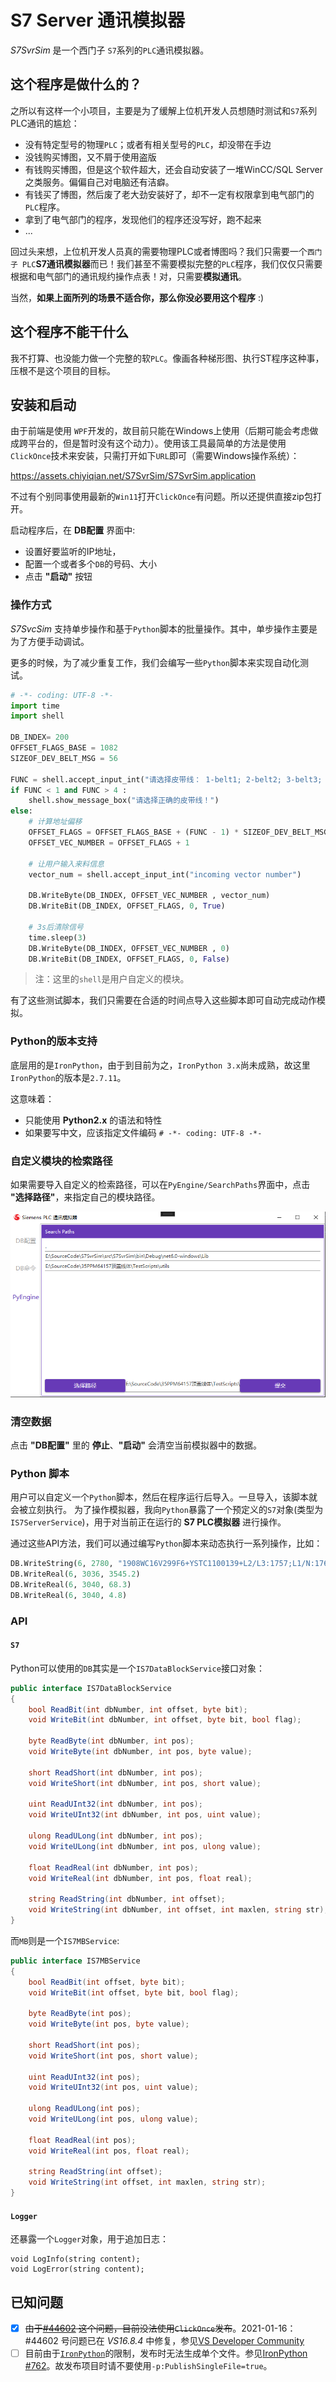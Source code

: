 
# S7 Server 通讯模拟器

*S7SvrSim* 是一个西门子 `S7`系列的`PLC`通讯模拟器。

## 这个程序是做什么的？

之所以有这样一个小项目，主要是为了缓解上位机开发人员想随时测试和`S7`系列PLC通讯的尴尬：

- 没有特定型号的物理`PLC`；或者有相关型号的`PLC`，却没带在手边
- 没钱购买博图，又不屑于使用盗版
- 有钱购买博图，但是这个软件超大，还会自动安装了一堆WinCC/SQL Server之类服务。偏偏自己对电脑还有洁癖。
- 有钱买了博图，然后废了老大劲安装好了，却不一定有权限拿到电气部门的`PLC`程序。
- 拿到了电气部门的程序，发现他们的程序还没写好，跑不起来
- ...

回过头来想，上位机开发人员真的需要物理PLC或者博图吗？我们只需要一个`西门子 PLC`**S7通讯模拟器**而已！我们甚至不需要模拟完整的`PLC`程序，我们仅仅只需要根据和电气部门的通讯规约操作点表！对，只需要**模拟通讯**。

当然，**如果上面所列的场景不适合你，那么你没必要用这个程序** :) 

## 这个程序不能干什么

我不打算、也没能力做一个完整的软`PLC`。像画各种梯形图、执行ST程序这种事，压根不是这个项目的目标。

## 安装和启动

由于前端是使用 `WPF`开发的，故目前只能在Windows上使用（后期可能会考虑做成跨平台的，但是暂时没有这个动力）。使用该工具最简单的方法是使用`ClickOnce`技术来安装，只需打开如下`URL`即可（需要Windows操作系统）：

https://assets.chiyiqian.net/S7SvrSim/S7SvrSim.application


不过有个别同事使用最新的`Win11`打开`ClickOnce`有问题。所以还提供直接zip包打开。

启动程序后，在 **DB配置** 界面中:
- 设置好要监听的IP地址，
- 配置一个或者多个`DB`的号码、大小
- 点击 **"启动"** 按钮


### 操作方式

*S7SvcSim* 支持单步操作和基于`Python`脚本的批量操作。其中，单步操作主要是为了方便手动调试。

更多的时候，为了减少重复工作，我们会编写一些`Python`脚本来实现自动化测试。

```python
# -*- coding: UTF-8 -*-
import time
import shell  

DB_INDEX= 200
OFFSET_FLAGS_BASE = 1082  
SIZEOF_DEV_BELT_MSG = 56

FUNC = shell.accept_input_int("请选择皮带线： 1-belt1; 2-belt2; 3-belt3; 4-belt4")
if FUNC < 1 and FUNC > 4 :
    shell.show_message_box("请选择正确的皮带线！")
else:
	# 计算地址偏移
    OFFSET_FLAGS = OFFSET_FLAGS_BASE + (FUNC - 1) * SIZEOF_DEV_BELT_MSG
    OFFSET_VEC_NUMBER = OFFSET_FLAGS + 1

	# 让用户输入来料信息
    vector_num = shell.accept_input_int("incoming vector number")

    DB.WriteByte(DB_INDEX, OFFSET_VEC_NUMBER , vector_num)
    DB.WriteBit(DB_INDEX, OFFSET_FLAGS, 0, True)

	# 3s后清除信号
    time.sleep(3)
    DB.WriteByte(DB_INDEX, OFFSET_VEC_NUMBER , 0)
    DB.WriteBit(DB_INDEX, OFFSET_FLAGS, 0, False) 
```

> 注：这里的`shell`是用户自定义的模块。

有了这些测试脚本，我们只需要在合适的时间点导入这些脚本即可自动完成动作模拟。


### Python的版本支持

底层用的是`IronPython`，由于到目前为之，`IronPython 3.x`尚未成熟，故这里`IronPython`的版本是`2.7.11`。

这意味着：
- 只能使用 **Python2.x** 的语法和特性
- 如果要写中文，应该指定文件编码 `# -*- coding: UTF-8 -*-`

### 自定义模块的检索路径

如果需要导入自定义的检索路径，可以在`PyEngine/SearchPaths`界面中，点击 **"选择路径"**，来指定自己的模块路径。

![search_path](./docs/configure_search_paths.PNG)

### 清空数据

点击 **"DB配置"** 里的 **停止**、**"启动"** 会清空当前模拟器中的数据。

### Python 脚本

用户可以自定义一个`Python`脚本，然后在程序运行后导入。一旦导入，该脚本就会被立刻执行。
为了操作模拟器，我向`Python`暴露了一个预定义的`S7`对象(类型为`IS7ServerService`)，用于对当前正在运行的 **S7 PLC模拟器** 进行操作。

通过这些API方法，我们可以通过编写`Python`脚本来动态执行一系列操作，比如：

```python
DB.WriteString(6, 2780, "1908WC16V299F6+YSTC1100139+L2/L3:1757;L1/N:1762;")
DB.WriteReal(6, 3036, 3545.2)
DB.WriteReal(6, 3040, 68.3)
DB.WriteReal(6, 3040, 4.8)
```

### API

#### `S7`

Python可以使用的`DB`其实是一个`IS7DataBlockService`接口对象：

```C#
public interface IS7DataBlockService
{
	bool ReadBit(int dbNumber, int offset, byte bit);
	void WriteBit(int dbNumber, int offset, byte bit, bool flag);

	byte ReadByte(int dbNumber, int pos);
	void WriteByte(int dbNumber, int pos, byte value);

	short ReadShort(int dbNumber, int pos);
	void WriteShort(int dbNumber, int pos, short value);

	uint ReadUInt32(int dbNumber, int pos);
	void WriteUInt32(int dbNumber, int pos, uint value);

	ulong ReadULong(int dbNumber, int pos);
	void WriteULong(int dbNumber, int pos, ulong value);

	float ReadReal(int dbNumber, int pos);
	void WriteReal(int dbNumber, int pos, float real);

	string ReadString(int dbNumber, int offset);
	void WriteString(int dbNumber, int offset, int maxlen, string str);
}
```

而`MB`则是一个`IS7MBService`:
```C#
public interface IS7MBService
{
	bool ReadBit(int offset, byte bit);
	void WriteBit(int offset, byte bit, bool flag);

	byte ReadByte(int pos);
	void WriteByte(int pos, byte value);

	short ReadShort(int pos);
	void WriteShort(int pos, short value);

	uint ReadUInt32(int pos);
	void WriteUInt32(int pos, uint value);

	ulong ReadULong(int pos);
	void WriteULong(int pos, ulong value);

	float ReadReal(int pos);
	void WriteReal(int pos, float real);

	string ReadString(int offset);
	void WriteString(int offset, int maxlen, string str);
}
```

#### `Logger`

还暴露一个`Logger`对象，用于追加日志：
```
void LogInfo(string content);
void LogError(string content);
```



## 已知问题

- [X] <del>由于[#44602](https://github.com/dotnet/runtime/issues/44602#issuecomment-726472185) 这个问题，目前没法使用`ClickOnce`发布</del>。2021-01-16：#44602 号问题已在 *VS16.8.4* 中修复，参见[VS Developer Community](https://developercommunity2.visualstudio.com/t/A-NET-Core-31-or-NET-50-application-/1248873)
- [ ] 目前由于[`IronPython`](https://ironpython.net/)的限制，发布时无法生成单个文件。参见[IronPython #762](https://github.com/IronLanguages/ironpython2/issues/762)。故发布项目时请不要使用`-p:PublishSingleFile=true`。